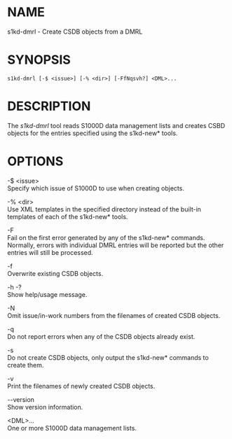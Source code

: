 NAME
====

s1kd-dmrl - Create CSDB objects from a DMRL

SYNOPSIS
========

    s1kd-dmrl [-$ <issue>] [-% <dir>] [-FfNqsvh?] <DML>...

DESCRIPTION
===========

The *s1kd-dmrl* tool reads S1000D data management lists and creates CSBD objects for the entries specified using the s1kd-new\* tools.

OPTIONS
=======

-$ &lt;issue&gt;  
Specify which issue of S1000D to use when creating objects.

-% &lt;dir&gt;  
Use XML templates in the specified directory instead of the built-in templates of each of the s1kd-new\* tools.

-F  
Fail on the first error generated by any of the s1kd-new\* commands. Normally, errors with individual DMRL entries will be reported but the other entries will still be processed.

-f  
Overwrite existing CSDB objects.

-h -?  
Show help/usage message.

-N  
Omit issue/in-work numbers from the filenames of created CSDB objects.

-q  
Do not report errors when any of the CSDB objects already exist.

-s  
Do not create CSDB objects, only output the s1kd-new\* commands to create them.

-v  
Print the filenames of newly created CSDB objects.

--version  
Show version information.

&lt;DML&gt;...  
One or more S1000D data management lists.
